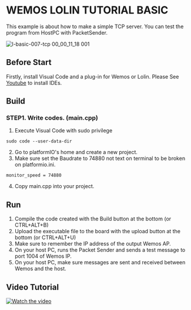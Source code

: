 
# WEMOS LOLIN TUTORIAL BASIC
This example is about how to make a simple TCP server. You can test the program from HostPC with PacketSender.

![l-basic-007-tcp 00_00_11_18 001](https://user-images.githubusercontent.com/39910774/47965192-6258e580-e087-11e8-8a19-079d293f2c85.png)

## Before Start
Firstly, install Visual Code and a plug-in for Wemos or Lolin. Please See [Youtube](https://youtu.be/V6bG-UvD54Q?sub_confirmation=1) to install IDEs.

## Build
### STEP1. Write codes. (main.cpp)
 1. Execute Visual Code with sudo privilege
 ```
 sudo code --user-data-dir
 ```
 2. Go to platformIO's home and create a new project.
 3. Make sure set the Baudrate to 74880 not text on terminal to be broken on platformio.ini.
  ```
 monitor_speed = 74880
 ```
 4. Copy main.cpp into your project.

## Run
 1. Compile the code created with the Build button at the bottom (or CTRL+ALT+B)
 2. Upload the executable file to the board with the upload button at the bottom (or CTRL+ALT+U)
 3. Make sure to remember the IP address of the output Wemos AP.
 4. On your host PC, runs the Packet Sender and sends a test message to port 1004 of Wemos IP.
 5. On your host PC, make sure messages are sent and received between Wemos and the host.

## Video Tutorial 
 [![Watch the video](https://user-images.githubusercontent.com/39910774/47252575-f0c34980-d481-11e8-9c30-5b2543b722e5.png)](https://youtu.be/npbZhNg6IPQ?sub_confirmation=1)
